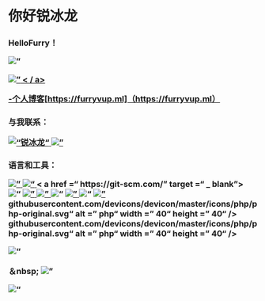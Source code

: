 <h1 align =“ center”>你好锐冰龙</ h1>
<h3 align =“ center”> HelloFurry！</ h3>

<p align =“ left”> <img src =“ https://komarev.com / ghpvc /？username = furryrbl＆label =％E8％AE％BF％E5％AE％A2＆color = 00ffff＆style = flat“ alt =” furryrbl“ /> </ p>

<p align =” left“> <a href =” https ：//github.com/ryo-ma/github-profile-trophy“> <img src =” https://github-profile-trophy.vercel.app/?username=furryrbl“ alt =” furryrbl“ /> < / a> </ p>

-个人博客[https://furryvup.ml]（https://furryvup.ml）

<h3 align =“ left”>与我联系：</ h3>
<p align =“ left “>
<a href =” https://www.youtube.com/c/锐冰龙“ target =” blank“> <img align =“ center” src =“ https://raw.githubusercontent.com/rahuldkjain/github-profile-readme-generator/neutral-icons/src/images/icons/Social/youtube.svg” alt =“锐冰龙“ height =” 30“ width =” 40“ /> </a>
<a href="https://discord.gg/dwYkfADPBn" target="blank"> <img align =“ center” src =“ https://raw.githubusercontent.com/rahuldkjain/github-profile-readme-generator /neutral-icons/src/images/icons/Social/discord.svg“ alt =” dwYkfADPBn“ height =” 30“ width =” 40“ /> </a>
</ p>

<h3 align =” left“>语言和工具：</ h3>
<p align =“ left”> <a href="https://developer.android.com" target="_blank"> <img src =“ https://raw.githubusercontent.com/devicons/devicon/master/ icons / android / android-original-wordmark.svg“ alt =” android“ width =” 40“ height =” 40“ /> </a> <a href =” https://www.blender.org/“目标=“ _ blank”> <img src =“ https://download.blender.org/branding/community/blender_community_badge_white.svg” alt =“ blender” width =“ 40” height =“ 40” /> </a> < a href =“ https://git-scm.com/” target =“ _ blank”> <img src =“ https://www.vectorlogo.zone/logos/git-scm/git-scm-icon.svg” alt =“ git”width =“ 40” height =“ 40” /> </a> <a href="https://www.linux.org/" target="_blank"> <img src =“ https：//raw.githubusercontent .com / devicons / devicon / master / icons / linux / linux-original.svg“ alt =” linux“ width =” 40“ height =” 40“ /> </a> <a href =” https：// www .php.net“ target =” _ blank“> <img src =” https://raw.githubusercontent.com/devicons/devicon/master/icons/php/php-original.svg“ alt =” php“ width =” 40“ height =” 40“ /> </a> </ p><img src =“ https://raw.githubusercontent.com/devicons/devicon/master/icons/linux/linux-original.svg” alt =“ linux” width =“ 40” height =“ 40” /> </ a> <a href="https://www.php.net" target="_blank"> <img src =“ https://raw.githubusercontent.com/devicons/devicon/master/icons/php/php- original.svg“ alt =” php“ width =” 40“ height =” 40“ /> </a> </ p><img src =“ https://raw.githubusercontent.com/devicons/devicon/master/icons/linux/linux-original.svg” alt =“ linux” width =“ 40” height =“ 40” /> </ a> <a href="https://www.php.net" target="_blank"> <img src =“ https://raw.githubusercontent.com/devicons/devicon/master/icons/php/php- original.svg“ alt =” php“ width =” 40“ height =” 40“ /> </a> </ p>githubusercontent.com/devicons/devicon/master/icons/php/php-original.svg“ alt =” php“ width =” 40“ height =” 40“ /> </a> </ p>githubusercontent.com/devicons/devicon/master/icons/php/php-original.svg“ alt =” php“ width =” 40“ height =” 40“ /> </a> </ p>

<p> <img align =“ left” src =“ https://github-readme-stats.vercel.app/api/top-langs?username=furryrbl&show_icons=true&theme=dark&hide_border=true&locale=cn&layout=compact” alt =“ furryrbl“ /> </ p>

<p>＆nbsp; <img align =” center“ src =” https://github-readme-stats.vercel.app/api?username=furryrbl&show_icons=true&theme=dark&hide_border=true&locale=cn “ alt =” furryrbl“ /> </ p>

<p> <img align =” center“ src =” https://github-readme-streak-stats.herokuapp.com/?user=furryrbl&theme=dark“ alt = “ furryrbl” /> </ p>

